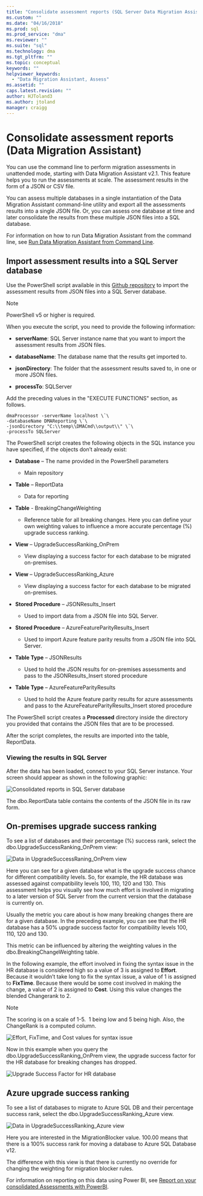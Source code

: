 ```yaml
---
title: "Consolidate assessment reports (SQL Server Data Migration Assistant) | Microsoft Docs"
ms.custom: ""
ms.date: "04/16/2018"
ms.prod: sql
ms.prod_service: "dma"
ms.reviewer: ""
ms.suite: "sql"
ms.technology: dma
ms.tgt_pltfrm: ""
ms.topic: conceptual
keywords: ""
helpviewer_keywords: 
  - "Data Migration Assistant, Assess"
ms.assetid: ""
caps.latest.revision: ""
author: HJToland3
ms.author: jtoland
manager: craigg
---
```


# Consolidate assessment reports (Data Migration Assistant)

You can use the command line to perform migration assessments in unattended mode, starting with Data Migration Assistant v2.1. This feature helps you to run the assessments at scale. The assessment results in the form of a JSON or CSV file.

You can assess multiple databases in a single instantiation of the Data Migration Assistant command-line utility and export all the assessments results into a single JSON file. Or, you can assess one database at time and later consolidate the results from these multiple JSON files into a SQL database.

For information on how to run Data Migration Assistant from the command line, see [Run Data Migration Assistant from Command Line](../dma/dma-commandline.md). 


## Import assessment results into a SQL Server database

Use the PowerShell script available in this [Github repository](https://github.com/Microsoft/sql-server-samples/tree/master/samples/features/data-migration-assistant) to import the assessment results from JSON files into a SQL Server database.

> [!NOTE]
> PowerShell v5 or higher is required.

When you execute the script, you need to provide the following information: 

- **serverName**: SQL Server instance name that you want to import the assessment results from JSON files.

- **databaseName**: The database name that the results get imported to.

- **jsonDirectory**: The folder that the assessment results saved to, in one or more JSON files.

- **processTo**: SQLServer

Add the preceding values in the
"EXECUTE FUNCTIONS" section, as follows.

```
dmaProcessor -serverName localhost \`\
-databaseName DMAReporting \`\
-jsonDirectory "C:\\temp\\DMACmd\\output\\" \`\
-processTo SQLServer
```

The PowerShell script creates the following objects in the SQL instance you have specified, if the objects don’t already exist:

- **Database** – The name provided in the PowerShell parameters

  - Main repository

- **Table** – ReportData

  - Data for reporting

- **Table** - BreakingChangeWeighting

  - Reference table for all breaking changes. Here you can define your own weighting values to influence a more accurate percentage (%) upgrade success ranking.

- **View** – UpgradeSuccessRanking\_OnPrem

  - View displaying a success factor for each database to be migrated on-premises.

- **View** – UpgradeSuccessRanking\_Azure

  - View displaying a success factor for each database to be migrated on-premises.

- **Stored Procedure** – JSONResults\_Insert

  - Used to import data from a JSON file into SQL Server.

- **Stored Procedure** – AzureFeatureParityResults\_Insert

  - Used to import Azure feature parity results from a JSON file into SQL Server.

- **Table Type** – JSONResults

  - Used to hold the JSON results for on-premises assessments and pass to the JSONResults\_Insert stored procedure

- **Table Type** – AzureFeatureParityResults

  - Used to hold the Azure feature parity results for azure assessments and pass to the AzureFeatureParityResults\_Insert stored procedure

The PowerShell script creates a **Processed** directory inside the directory you provided that contains the JSON files that are to be processed.

After the script completes, the results are imported into the table, ReportData.

### Viewing the results in SQL Server

After the data has been loaded, connect to your SQL Server instance. Your screen should appear as shown in the following graphic:

![Consolidated reports in SQL Server database](../dma/media/DMAReportingDatabase.png)

The dbo.ReportData table contains the contents of the JSON file in its raw form.

## On-premises upgrade success ranking

To see a list of databases and their percentage (%) success rank, select the dbo.UpgradeSuccessRanking_OnPrem view:

![Data in UpgradeSuccessRaning_OnPrem view](../dma/media/UpgradeSuccessRankingView.png)

Here you can see for a given database what is the upgrade success chance for different compatibility levels. So, for example, the HR database was assessed against compatibility levels 100, 110, 120 and 130. This assessment helps you visually see how much effort is involved in migrating to a later version of SQL Server from the current version that the database is currently on.

Usually the metric you care about is how many breaking changes there are for a given database. In the preceding example, you can see that the HR database has a 50% upgrade success factor for compatibility levels 100, 110, 120 and 130.

This metric can be influenced by altering the weighting values in the dbo.BreakingChangeWeighting table.

In the following example, the effort involved in fixing the syntax issue in the HR database is considered high so a value of 3 is assigned to **Effort**. Because it wouldn’t take long to fix the syntax issue, a value of 1 is assigned to **FixTime**. Because there would be some cost involved in making the change, a value of 2 is assigned to **Cost**. Using this value changes the blended Changerank to 2.

> [!NOTE]
> The scoring is on a scale of 1-5.  1 being low and 5 being high. Also, the ChangeRank is a computed column.

![Effort, FixTime, and Cost values for syntax issue](../dma/media/SyntaxIssueEffort.png)

Now in this example when you query the dbo.UpgradeSuccessRanking_OnPrem view, the upgrade success factor for the HR database for breaking changes has dropped.

![Upgrade Success Factor for HR database](../dma/media/UpgradeSuccessFactor_HR.png)

## Azure upgrade success ranking

To see a list of databases to migrate to Azure SQL DB and their percentage success rank, select the dbo.UpgradeSuccessRanking_Azure view.

![Data in UpgradeSuccessRanking_Azure view](../dma/media/UpgradeSuccessRankingView_Azure.png)

Here you are interested in the MigrationBlocker value. 100.00 means that there is a 100% success rank for moving a database to Azure SQL Database v12.

The difference with this view is that there is currently no override for changing the weighting for migration blocker rules.

For information on reporting on this data using Power BI, see [Report on your consolidated Assessments with PowerBI](../dma/dma-powerbiassesreport.md).

